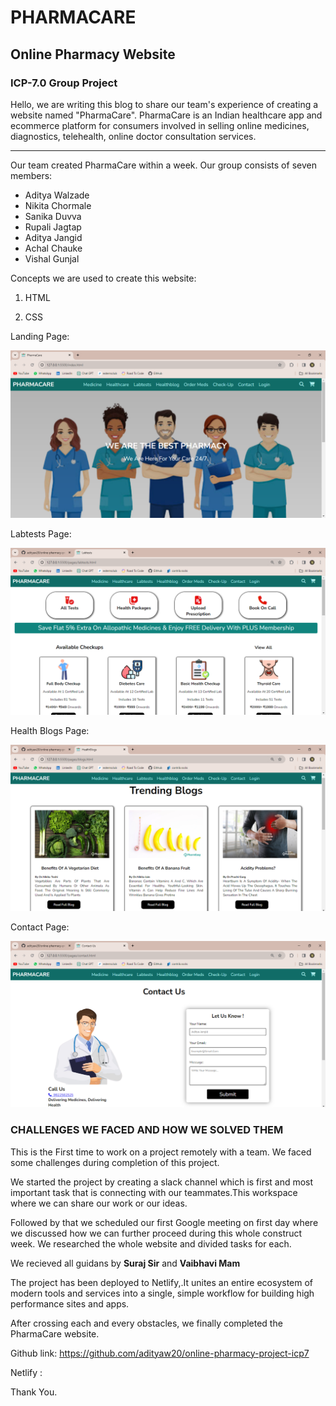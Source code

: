 # PHARMACARE 

## Online Pharmacy Website

### ICP-7.0 Group Project

Hello, we are writing this blog to share our team's experience of creating a website named "PharmaCare". PharmaCare is an Indian healthcare app and ecommerce platform for consumers involved in selling online medicines, diagnostics, telehealth, online doctor consultation services. 

----

Our team created PharmaCare within a week.         Our group consists of seven members: 

   - Aditya Walzade 
   - Nikita Chormale 
   - Sanika Duvva 
   - Rupali Jagtap 
   - Aditya Jangid  
   - Achal Chauke 
   - Vishal Gunjal

Concepts we are used to create this website:

1. HTML

2. CSS

Landing Page:

![Home Page](/images/Homepage.png)

Labtests Page:

![Labtest Page](/images/labtests.png)

Health Blogs Page:

![Health Blogs](/images/blogspage.png)

Contact Page:

![Contact Page](/images/contactpage.png)


### CHALLENGES WE FACED AND HOW WE SOLVED THEM

This is the First time to work on a project remotely with a team. We faced some challenges during completion of this project.

We started the project by creating a slack channel which is first and most important task that is connecting with our teammates.This workspace where we can share our work or our ideas.

Followed by that we scheduled our first Google meeting on first day where we discussed how we can further proceed during this whole construct week. We researched the whole website and divided tasks for each.

We recieved all guidans by **Suraj Sir** and **Vaibhavi Mam**

The project has been deployed to Netlify,.It unites an entire ecosystem of modern tools and services into a single, simple workflow for building high performance sites and apps.

After crossing each and every obstacles, we finally completed the PharmaCare website.

Github link: https://github.com/adityaw20/online-pharmacy-project-icp7

Netlify :


Thank You.
